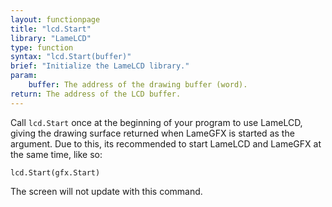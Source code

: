 ```yaml
---
layout: functionpage
title: "lcd.Start"
library: "LameLCD"
type: function
syntax: "lcd.Start(buffer)"
brief: "Initialize the LameLCD library."
param:
    buffer: The address of the drawing buffer (word).
return: The address of the LCD buffer.
---
```


Call `lcd.Start` once at the beginning of your program 
to use LameLCD, giving the drawing surface returned when 
LameGFX is started as the argument. Due to this, its 
recommended to start LameLCD and LameGFX at the same time, 
like so:

```
lcd.Start(gfx.Start)
```

The screen will not update with this command.

